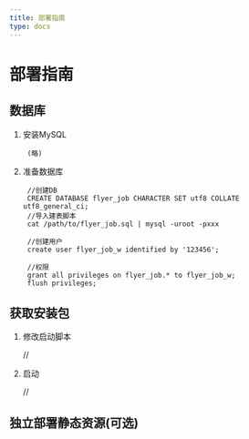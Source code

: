 ```yaml
---
title: 部署指南
type: docs
---
```


# 部署指南

## 数据库

1. 安装MySQL
	
		(略)

2. 准备数据库

		//创建DB
		CREATE DATABASE flyer_job CHARACTER SET utf8 COLLATE utf8_general_ci;	
		//导入建表脚本
		cat /path/to/flyer_job.sql | mysql -uroot -pxxx 

		//创建用户
		create user flyer_job_w identified by '123456';

		//权限
		grant all privileges on flyer_job.* to flyer_job_w;
		flush privileges;



## 获取安装包

1. 修改启动脚本
	
	//

2. 启动
	
	//

## 独立部署静态资源(可选)






